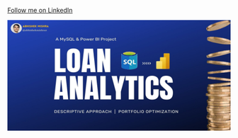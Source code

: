 [Follow me on LinkedIn](https://www.linkedin.com/in/abhishekmishra3/)


<a href="https://www.linkedin.com/in/abhishekmishra3/">
  <img src="image/Loan Analytics Banner.jpg" width="700" height="250" alt="LinkedIn Profile"/>
</a>
